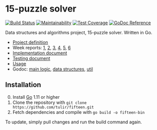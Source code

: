 # 15-puzzle solver
[![Build Status](https://travis-ci.org/tulir/fifteen.svg?branch=master)](https://travis-ci.org/tulir/fifteen)
[![Maintainability](https://api.codeclimate.com/v1/badges/d8575cfd2ecbeaebc4c3/maintainability)](https://codeclimate.com/github/tulir/fifteen/maintainability)
[![Test Coverage](https://api.codeclimate.com/v1/badges/d8575cfd2ecbeaebc4c3/test_coverage)](https://codeclimate.com/github/tulir/fifteen/test_coverage)
[![GoDoc Reference](https://godoc.org/maunium.net/go/fifteen/fifteen?status.svg)](http://godoc.org/maunium.net/go/fifteen/fifteen)

Data structures and algorithms project, 15-puzzle solver. Written in Go.

* [Project definition](docs/PROJECT_DEFINITION.md)
* Week reports: [1](docs/WEEK_1.md), [2](docs/WEEK_2.md), [3](docs/WEEK_3.md),
                [4](docs/WEEK_4.md), [5](docs/WEEK_5.md), [6](docs/WEEK_6.md)
* [Implementation document](docs/IMPLEMENTATION.md)
* [Testing document](docs/TESTING.md)
* [Usage](docs/USAGE.md)
* Godoc: [main logic](https://godoc.org/maunium.net/go/fifteen/fifteen),
         [data structures](https://godoc.org/maunium.net/go/fifteen/fifteen/datastructures),
         [util](https://godoc.org/maunium.net/go/fifteen/fifteen/util)

## Installation
0. Install [Go](https://golang.org/) 1.11 or higher
1. Clone the repository with `git clone https://github.com/tulir/fifteen.git`
2. Fetch dependencies and compile with `go build -o fifteen-bin`

To update, simply pull changes and run the build command again.

